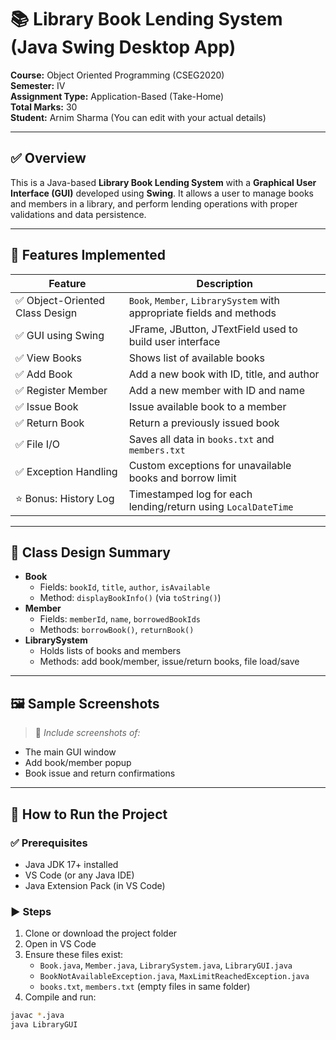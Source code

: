 # 📚 Library Book Lending System (Java Swing Desktop App)

**Course:** Object Oriented Programming (CSEG2020)  
**Semester:** IV  
**Assignment Type:** Application-Based (Take-Home)  
**Total Marks:** 30  
**Student:** Arnim Sharma (You can edit with your actual details)

---

## ✅ Overview

This is a Java-based **Library Book Lending System** with a **Graphical User Interface (GUI)** developed using **Swing**. It allows a user to manage books and members in a library, and perform lending operations with proper validations and data persistence.

---

## 🎯 Features Implemented

| Feature | Description |
|--------|-------------|
| ✅ Object-Oriented Class Design | `Book`, `Member`, `LibrarySystem` with appropriate fields and methods |
| ✅ GUI using Swing | JFrame, JButton, JTextField used to build user interface |
| ✅ View Books | Shows list of available books |
| ✅ Add Book | Add a new book with ID, title, and author |
| ✅ Register Member | Add a new member with ID and name |
| ✅ Issue Book | Issue available book to a member |
| ✅ Return Book | Return a previously issued book |
| ✅ File I/O | Saves all data in `books.txt` and `members.txt` |
| ✅ Exception Handling | Custom exceptions for unavailable books and borrow limit |
| ⭐ Bonus: History Log | Timestamped log for each lending/return using `LocalDateTime` |

---

## 🧱 Class Design Summary

- **Book**
  - Fields: `bookId`, `title`, `author`, `isAvailable`
  - Method: `displayBookInfo()` (via `toString()`)
- **Member**
  - Fields: `memberId`, `name`, `borrowedBookIds`
  - Methods: `borrowBook()`, `returnBook()`
- **LibrarySystem**
  - Holds lists of books and members
  - Methods: add book/member, issue/return books, file load/save

---

## 🖼️ Sample Screenshots

> 📸 *Include screenshots of:*
- The main GUI window
- Add book/member popup
- Book issue and return confirmations

---

## 🚀 How to Run the Project

### ✅ Prerequisites
- Java JDK 17+ installed
- VS Code (or any Java IDE)
- Java Extension Pack (in VS Code)

### ▶️ Steps

1. Clone or download the project folder
2. Open in VS Code
3. Ensure these files exist:
   - `Book.java`, `Member.java`, `LibrarySystem.java`, `LibraryGUI.java`
   - `BookNotAvailableException.java`, `MaxLimitReachedException.java`
   - `books.txt`, `members.txt` (empty files in same folder)
4. Compile and run:

```bash
javac *.java
java LibraryGUI
